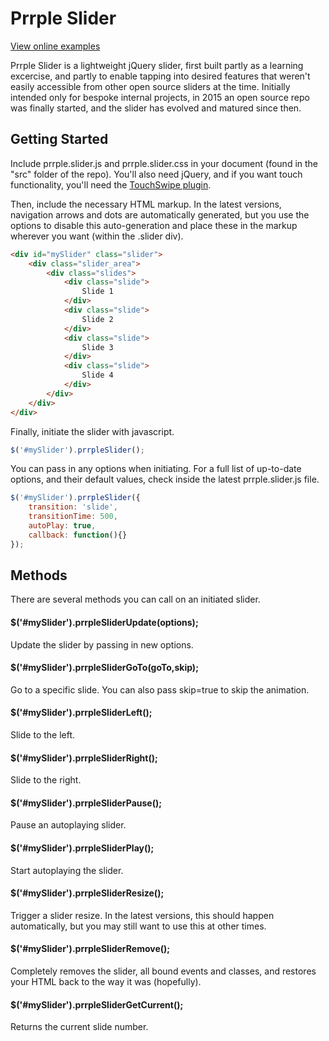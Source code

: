 # Prrple Slider

[View online examples](http://code.prrple.com/slider/)

Prrple Slider is a lightweight jQuery slider, first built partly as a learning excercise, and partly to enable tapping into desired features that weren't easily accessible from other open source sliders at the time. Initially intended only for bespoke internal projects, in 2015 an open source repo was finally started, and the slider has evolved and matured since then.

## Getting Started

Include prrple.slider.js and prrple.slider.css in your document (found in the "src" folder of the repo). You'll also need jQuery, and if you want touch functionality, you'll need the [TouchSwipe plugin](https://github.com/mattbryson/TouchSwipe-Jquery-Plugin).

Then, include the necessary HTML markup. In the latest versions, navigation arrows and dots are automatically generated, but you use the options to disable this auto-generation and place these in the markup wherever you want (within the .slider div).
```html
<div id="mySlider" class="slider">
	<div class="slider_area">
		<div class="slides">
			<div class="slide">
				Slide 1
			</div>
			<div class="slide">
				Slide 2
			</div>
			<div class="slide">
				Slide 3
			</div>
			<div class="slide">
				Slide 4
			</div>
		</div>
	</div>
</div>
```

Finally, initiate the slider with javascript.
```js
$('#mySlider').prrpleSlider();
```

You can pass in any options when initiating. For a full list of up-to-date options, and their default values, check inside the latest prrple.slider.js file.
```js
$('#mySlider').prrpleSlider({
	transition: 'slide',
	transitionTime: 500,
	autoPlay: true,
	callback: function(){}
});
```

## Methods

There are several methods you can call on an initiated slider.

#### $('#mySlider').prrpleSliderUpdate(options);
Update the slider by passing in new options.

#### $('#mySlider').prrpleSliderGoTo(goTo,skip);
Go to a specific slide. You can also pass skip=true to skip the animation.

#### $('#mySlider').prrpleSliderLeft();
Slide to the left.

#### $('#mySlider').prrpleSliderRight();
Slide to the right.

#### $('#mySlider').prrpleSliderPause();
Pause an autoplaying slider.

#### $('#mySlider').prrpleSliderPlay();
Start autoplaying the slider.

#### $('#mySlider').prrpleSliderResize();
Trigger a slider resize. In the latest versions, this should happen automatically, but you may still want to use this at other times.

#### $('#mySlider').prrpleSliderRemove();
Completely removes the slider, all bound events and classes, and restores your HTML back to the way it was (hopefully).

#### $('#mySlider').prrpleSliderGetCurrent();
Returns the current slide number.

